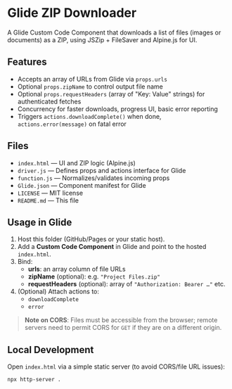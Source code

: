 # Glide ZIP Downloader

A Glide Custom Code Component that downloads a list of files (images or documents) as a ZIP, using JSZip + FileSaver and Alpine.js for UI.

## Features
- Accepts an array of URLs from Glide via `props.urls`
- Optional `props.zipName` to control output file name
- Optional `props.requestHeaders` (array of "Key: Value" strings) for authenticated fetches
- Concurrency for faster downloads, progress UI, basic error reporting
- Triggers `actions.downloadComplete()` when done, `actions.error(message)` on fatal error

## Files
- `index.html` — UI and ZIP logic (Alpine.js)
- `driver.js` — Defines props and actions interface for Glide
- `function.js` — Normalizes/validates incoming props
- `Glide.json` — Component manifest for Glide
- `LICENSE` — MIT license
- `README.md` — This file

## Usage in Glide
1. Host this folder (GitHub/Pages or your static host).
2. Add a **Custom Code Component** in Glide and point to the hosted `index.html`.
3. Bind:
   - **urls**: an array column of file URLs
   - **zipName** (optional): e.g. `"Project Files.zip"`
   - **requestHeaders** (optional): array of `"Authorization: Bearer …"` etc.
4. (Optional) Attach actions to:
   - `downloadComplete`
   - `error`

> **Note on CORS**: Files must be accessible from the browser; remote servers need to permit CORS for `GET` if they are on a different origin.

## Local Development
Open `index.html` via a simple static server (to avoid CORS/file URL issues):
```bash
npx http-server .
